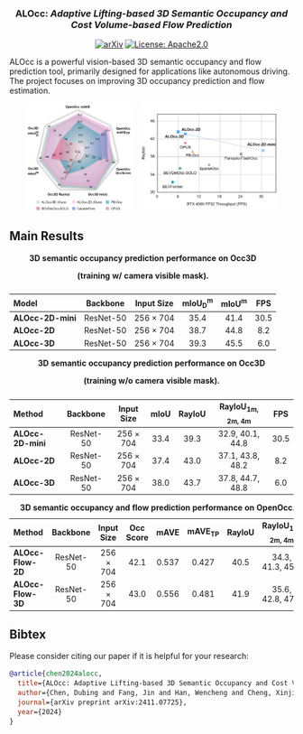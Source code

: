 <div id="top" align="center">

    
### **ALOcc:** *Adaptive Lifting-based 3D Semantic Occupancy and Cost Volume-based Flow Prediction*


[![arXiv](https://img.shields.io/badge/arXiv-2411.07725-b31b1b.svg)](https://arxiv.org/abs/2411.07725)
[![License: Apache2.0](https://img.shields.io/badge/license-Apache%202.0-blue.svg)](#licenseandcitation)

</div>


ALOcc is a powerful vision-based 3D semantic occupancy and flow prediction tool, primarily designed for applications like autonomous driving. The project focuses on improving 3D occupancy prediction and flow estimation.

<p align="center">
  <img src="assets/1.png" width="38%" style="margin-right: 10px;">
  <img src="assets/2.png" width="48%">
</p>


## Main Results

<div align="center">
<table>
<caption><b>3D semantic occupancy prediction performance on Occ3D 

(training w/ camera visible mask).</b></caption>
  <thead>
    <tr>
      <th style="text-align: left;">Model</th>
      <th style="text-align: center;">Backbone</th>
      <th style="text-align: center;">Input Size</th>
      <th style="text-align: center;">mIoU<sub>D</sub><sup>m</sup></th>
      <th style="text-align: center;">mIoU<sup>m</sup></th>
      <th style="text-align: center;">FPS</th>
    </tr>
  </thead>
  <tbody>
    <tr>
      <td><b>ALOcc-2D-mini</b></td>
      <td style="text-align: center;">ResNet-50</td>
      <td style="text-align: center;">256 × 704</td>
      <td style="text-align: center;">35.4</td>
      <td style="text-align: center;">41.4</td>
      <td style="text-align: center;">30.5</td>
    </tr>
    <tr>
      <td><b>ALOcc-2D</b></td>
      <td style="text-align: center;">ResNet-50</td>
      <td style="text-align: center;">256 × 704</td>
      <td style="text-align: center;">38.7</td>
      <td style="text-align: center;">44.8</td>
      <td style="text-align: center;">8.2</td>
    </tr>
    <tr>
      <td><b>ALOcc-3D</b></td>
      <td style="text-align: center;">ResNet-50</td>
      <td style="text-align: center;">256 × 704</td>
      <td style="text-align: center;">39.3</td>
      <td style="text-align: center;">45.5</td>
      <td style="text-align: center;">6.0</td>
    </tr>
  </tbody>
</table>
</div>

<div align="center">
<table>
  <caption><b>3D semantic occupancy prediction performance on Occ3D
  
  (training w/o camera visible mask).</b></caption>
  <thead>
    <tr>
      <th style="text-align: left;">Method</th>
      <th style="text-align: center;">Backbone</th>
      <th style="text-align: center;">Input Size</th>
      <th style="text-align: center;">mIoU</th>
      <th style="text-align: center;">RayIoU</th>
      <th style="text-align: center;">RayIoU<sub>1m, 2m, 4m</sub></th>
      <th style="text-align: center;">FPS</th>
    </tr>
  </thead>
  <tbody>
    <tr>
      <td><b>ALOcc-2D-mini</b></td>
      <td style="text-align: center;">ResNet-50</td>
      <td style="text-align: center;">256 × 704</td>
      <td style="text-align: center;">33.4</td>
      <td style="text-align: center;">39.3</td>
      <td style="text-align: center;">32.9, 40.1, 44.8</td>
      <td style="text-align: center;">30.5</td>
    </tr>
    <tr>
      <td><b>ALOcc-2D</b></td>
      <td style="text-align: center;">ResNet-50</td>
      <td style="text-align: center;">256 × 704</td>
      <td style="text-align: center;">37.4</td>
      <td style="text-align: center;">43.0</td>
      <td style="text-align: center;">37.1, 43.8, 48.2</td>
      <td style="text-align: center;">8.2</td>
    </tr>
    <tr>
      <td><b>ALOcc-3D</b></td>
      <td style="text-align: center;">ResNet-50</td>
      <td style="text-align: center;">256 × 704</td>
      <td style="text-align: center;">38.0</td>
      <td style="text-align: center;">43.7</td>
      <td style="text-align: center;">37.8, 44.7, 48.8</td>
      <td style="text-align: center;">6.0</td>
    </tr>
  </tbody>
</table>
</div>

<div align="center">
<table>
  <caption><b>3D semantic occupancy and flow prediction performance on OpenOcc.</b></caption>
  <thead>
    <tr>
      <th style="text-align: left;">Method</th>
      <th style="text-align: center;">Backbone</th>
      <th style="text-align: center;">Input Size</th>
      <th style="text-align: center;">Occ Score</th>
      <th style="text-align: center;">mAVE</th>
      <th style="text-align: center;">mAVE<sub>TP</sub></th>
      <th style="text-align: center;">RayIoU</th>
      <th style="text-align: center;">RayIoU<sub>1m, 2m, 4m</sub></th>
    </tr>
  </thead>
  <tbody>
    <tr>
      <td><b>ALOcc-Flow-2D</b></td>
      <td style="text-align: center;">ResNet-50</td>
      <td style="text-align: center;">256 × 704</td>
      <td style="text-align: center;">42.1</td>
      <td style="text-align: center;">0.537</td>
      <td style="text-align: center;">0.427</td>
      <td style="text-align: center;">40.5</td>
      <td style="text-align: center;">34.3, 41.3, 45.8</td>
    </tr>
    <tr>
      <td><b>ALOcc-Flow-3D</b></td>
      <td style="text-align: center;">ResNet-50</td>
      <td style="text-align: center;">256 × 704</td>
      <td style="text-align: center;">43.0</td>
      <td style="text-align: center;">0.556</td>
      <td style="text-align: center;">0.481</td>
      <td style="text-align: center;">41.9</td>
      <td style="text-align: center;">35.6, 42.8, 47.4</td>
    </tr>
  </tbody>
</table>
</div>

## Bibtex
Please consider citing our paper if it is helpful for your research:
```BibTeX
@article{chen2024alocc,
  title={ALOcc: Adaptive Lifting-based 3D Semantic Occupancy and Cost Volume-based Flow Prediction},
  author={Chen, Dubing and Fang, Jin and Han, Wencheng and Cheng, Xinjing and Yin, Junbo and Xu, Chenzhong and Khan, Fahad Shahbaz and Shen, Jianbing},
  journal={arXiv preprint arXiv:2411.07725},
  year={2024}
}
```